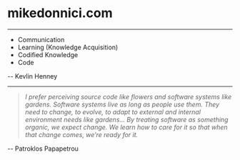 # mikedonnici.com


---

* Communication
* Learning (Knowledge Acquisition)
* Codified Knowledge
* Code

-- Kevlin Henney

---

> *I prefer perceiving source code like flowers and software systems like gardens. Software systems live as long as people use them. They need to change, to evolve, to adapt to external and internal environment needs like gardens... By treating software as something organic, we expect change. We learn how to care for it so that when that change comes, we’re ready for it.*

-- Patroklos Papapetrou

